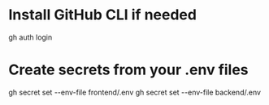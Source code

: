 # Install GitHub CLI if needed

gh auth login

# Create secrets from your .env files

gh secret set --env-file frontend/.env
gh secret set --env-file backend/.env
